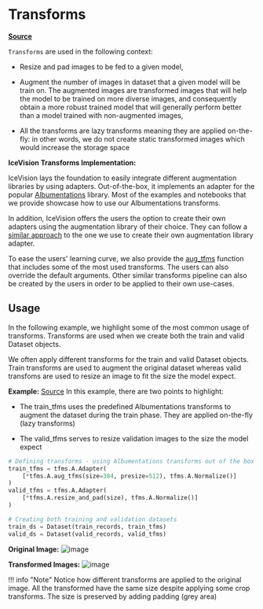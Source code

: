 # Transforms

[**Source**](https://github.com/airctic/icevision/tree/master/icevision/tfms/)


`Transforms` are used in the following context:

- Resize and pad images to be fed to a given model,

- Augment the number of images in dataset that a given model will be train on. The augmented images are transformed images that will help the model to be trained on more diverse images, and consequently obtain a more robust trained model that will generally perform better than a model trained with non-augmented images,

- All the transforms are lazy transforms meaning they are applied on-the-fly: in other words, we do not create static transformed images which would increase the storage space

**IceVision Transforms Implementation:**

IceVision lays the foundation to easily integrate different augmentation libraries by using adapters. Out-of-the-box, it implements an adapter for the popular [Albumentations](https://albumentations.readthedocs.io/en/latest/) library. Most of the examples and notebooks that we provide showcase how to use our Albumentations transforms.

In addition, IceVision offers the users the option to create their own adapters using the augmentation library of their choice. They can follow a [similar approach](https://github.com/airctic/icevision/tree/master/icevision/tfms/albumentations) to the one we use to create their own augmentation library adapter.

To ease the users' learning curve, we also provide the [aug_tfms](https://github.com/airctic/icevision/blob/863f4fcf82a795254e5f3c12b22a3f103c7ad08d/icevision/tfms/albumentations/tfms.py#L23) function that includes some of the most used transforms. The users can also override the default arguments. Other similar transforms pipeline can also be created by the users in order to be applied to their own use-cases.


## Usage

In the following example, we highlight some of the most common usage of transforms. Transforms are used when we create both the train and valid Dataset objects. 

We often apply different transforms for the train and valid Dataset objects. Train transforms are used to augment the original dataset whereas valid transfoms are used to resize an image to fit the size the model expect.

**Example:** [Source](https://airctic.github.io/icevision/examples/training/)
In this example, there are two points to highlight:

- The train_tfms uses the predefined Albumentations transforms to augment the dataset during the train phase. They are applied on-the-fly (lazy transforms) 

- The valid_tfms serves to resize validation images to the size the model expect 

```python
# Defining transforms - using Albumentations transforms out of the box
train_tfms = tfms.A.Adapter(
    [*tfms.A.aug_tfms(size=384, presize=512), tfms.A.Normalize()]
)
valid_tfms = tfms.A.Adapter(
    [*tfms.A.resize_and_pad(size), tfms.A.Normalize()]
)

# Creating both training and validation datasets
train_ds = Dataset(train_records, train_tfms)
valid_ds = Dataset(valid_records, valid_tfms)
```

**Original Image:**
![image](https://airctic.github.io/icevision/images/sample-image.png)

**Transformed Images:**
![image](https://airctic.github.io/icevision/images/sample-image-tfms.png)

!!! info "Note" 
    Notice how different transforms are applied to the original image. All the transformed have the same size despite applying some crop transforms. The size is preserved by adding padding (grey area) 